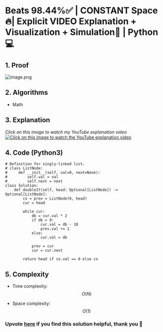 # Beats 98.44%✅ | CONSTANT Space🔥| Explicit VIDEO Explanation + Visualization + Simulation📙 | Python💻

## 1. Proof
<!-- Describe your first thoughts on how to solve this problem. -->
![image.png](https://assets.leetcode.com/users/images/89d8e225-aab5-4104-be8f-7e8db8db2a58_1715061117.703333.png)

## 2. Algorithms
- Math

## 3. Explanation
_Click on this image to watch my YouTube explanation video_
[![Click on this image to watch the YouTube explanation video](https://i.ytimg.com/vi/9_y37-o6W5A/maxresdefault.jpg)](https://youtu.be/9_y37-o6W5A?si=na24Y5sQvIwnIRyS)

## 4. Code (Python3)
```python3 []
# Definition for singly-linked list.
# class ListNode:
#     def __init__(self, val=0, next=None):
#         self.val = val
#         self.next = next
class Solution:
    def doubleIt(self, head: Optional[ListNode]) -> Optional[ListNode]:
        co = prev = ListNode(0, head)
        cur = head
        
        while cur:
            db = cur.val * 2
            if db > 9:
                cur.val = db - 10
                prev.val += 1
            else:
                cur.val = db
            
            prev = cur
            cur = cur.next
        
        return head if co.val == 0 else co
```

## 5. Complexity
- Time complexity: $$O(N)$$
<!-- Add your time complexity here, e.g. $$O(n)$$ -->

- Space complexity: $$O(1)$$
<!-- Add your space complexity here, e.g. $$O(n)$$ -->
### Upvote [here](https://leetcode.com/problems/double-a-number-represented-as-a-linked-list/solutions/5123907/beats-98-44-constant-space-explicit-video-explanation-visualization-simulation-python) if you find this solution helpful, thank you 🤍
